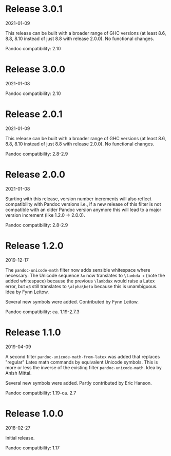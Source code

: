 # Release 3.0.1

2021-01-09

This release can be built with a broader range of GHC versions (at least 8.6,
8.8, 8.10 instead of just 8.8 with release 2.0.0). No functional changes.

Pandoc compatibility: 2.10

# Release 3.0.0

2021-01-08

Pandoc compatibility: 2.10

# Release 2.0.1

2021-01-09

This release can be built with a broader range of GHC versions (at least 8.6,
8.8, 8.10 instead of just 8.8 with release 2.0.0). No functional changes.

Pandoc compatibility: 2.8-2.9

# Release 2.0.0

2021-01-08

Starting with this release, version number increments will also reflect
compatibility with Pandoc versions i.e., if a new release of this filter is not
compatible with an older Pandoc version anymore this will lead to a major
version increment (like 1.2.0 → 2.0.0).

Pandoc compatibility: 2.8-2.9

# Release 1.2.0

2019-12-17

The `pandoc-unicode-math` filter now adds sensible whitespace where necessary:
The Unicode sequence `λx` now translates to `\lambda x` (note the added
whitespace) because the previous `\lambdax` would raise a Latex error, but `αβ`
still translates to `\alpha\beta` because this is unambiguous. Idea by Fynn
Leitow.

Several new symbols were added. Contributed by Fynn Leitow.

Pandoc compatibility: ca. 1.19-2.7.3

# Release 1.1.0

2019-04-09

A second filter `pandoc-unicode-math-from-latex` was added that replaces
"regular" Latex math commands by equivalent Unicode symbols. This is more or
less the inverse of the existing filter `pandoc-unicode-math`. Idea by Anish
Mittal.

Several new symbols were added. Partly contributed by Eric Hanson.

Pandoc compatibility: 1.19-ca. 2.7

# Release 1.0.0

2018-02-27

Initial release.

Pandoc compatibility: 1.17
